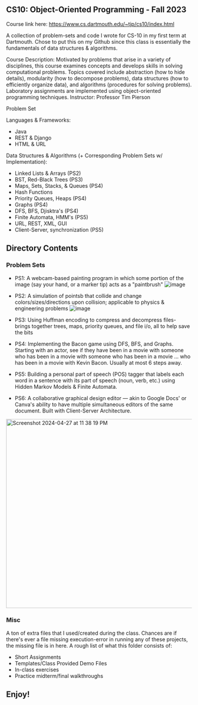 
<!-- CS10: Object-Oriented Programming -->
## CS10: Object-Oriented Programming - Fall 2023

Course link here: https://www.cs.dartmouth.edu/~tjp/cs10/index.html

A collection of problem-sets and code I wrote for CS-10 in my first term at Dartmouth. Chose to put this on my Github since this class is essentially the fundamentals of data structures & algorithms.

Course Description: Motivated by problems that arise in a variety of disciplines, this course examines concepts and develops skills in solving computational problems. Topics covered include abstraction (how to hide details), modularity (how to decompose problems), data structures (how to efficiently organize data), and algorithms (procedures for solving problems). Laboratory assignments are implemented using object-oriented programming techniques.
Instructor: Professor Tim Pierson

Problem Set

Languages & Frameworks:
* Java
* REST & Django
* HTML & URL
  
Data Structures & Algorithms (+ Corresponding Problem Sets w/ Implementation):
* Linked Lists & Arrays (PS2)
* BST, Red-Black Trees (PS3)
* Maps, Sets, Stacks, & Queues (PS4)
* Hash Functions
* Priority Queues, Heaps (PS4)
* Graphs (PS4)
* DFS, BFS, Djisktra's (PS4)
* Finite Automata, HMM's (PS5)
* URL, REST, XML, GUI 
* Client-Server, synchronization (PS5)

<!-- Directory Contents -->
## Directory Contents
### Problem Sets

* PS1: A webcam-based painting program in which some portion of the image (say your hand, or a marker tip) acts as a "paintbrush"
![image](https://github.com/aniketxdey/cs10/assets/168318141/6a06dd62-3820-4b0b-b0b4-c31babb42fe0)

* PS2: A simulation of pointsb that collide and change colors/sizes/directions upon collision; applicable to physics & engineering problems
![image](https://github.com/aniketxdey/cs10/assets/168318141/b666a007-d8d4-4783-adbd-b026dbae1945)

* PS3: Using Huffman encoding to compress and decompress files- brings together trees, maps, priority queues, and file i/o, all to help save the bits

* PS4: Implementing the Bacon game using DFS, BFS, and Graphs. Starting with an actor, see if they have been in a movie with someone who has been in a movie with someone who has been in a movie ... who has been in a movie with Kevin Bacon. Usually at most 6 steps away.

* PS5: Building a personal part of speech (POS) tagger that labels each word in a sentence with its part of speech (noun, verb, etc.) using Hidden Markov Models & Finite Automata.

* PS6: A collaborative graphical design editor — akin to Google Docs' or Canva's ability to have multiple simultaneous editors of the same document. Built with Client-Server Architecture.
<img width="512" alt="Screenshot 2024-04-27 at 11 38 19 PM" src="https://github.com/aniketxdey/cs10/assets/168318141/4b11b91b-1b7f-4471-acb5-667dd56ec085">

### Misc
A ton of extra files that I used/created during the class. Chances are if there's ever a file missing execution-error in running any of these projects, the missing file is in here. A rough list of what this folder consists of:

* Short Assignments
* Templates/Class Provided Demo Files
* In-class exercises
* Practice midterm/final walkthroughs

## Enjoy!
